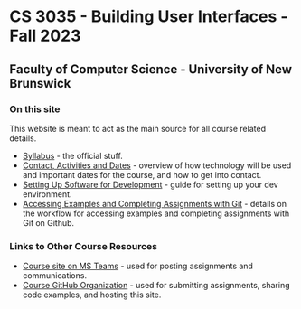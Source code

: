 # CS 3035 - Building User Interfaces - Fall 2023

## Faculty of Computer Science - University of New Brunswick

### On this site

This website is meant to act as the main source for all course related details.

- [Syllabus](pages/CS3035-fall-2023-syllabus.md) - the official stuff.
- [Contact, Activities and Dates](pages/CS3035-fall-2023-course-activities.md) - overview of how technology will be used and important dates for the course, and how to get into contact.
- [Setting Up Software for Development](pages/CS3035-software-setup.md) - guide for setting up your dev environment.
- [Accessing Examples and Completing Assignments with Git](pages/CS3035-assignments-with-git.md) - details on the workflow for accessing examples and completing assignments with Git on Github.

### Links to Other Course Resources

- [Course site on MS Teams]() - used for posting assignments and communications.
- [Course GitHub Organization](https://github.com/CS-3035-Fall-2023) - used for submitting assignments, sharing code examples, and hosting this site.
